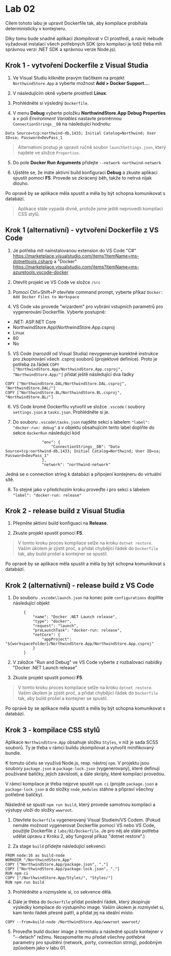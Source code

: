 # Lab 02

Cílem tohoto labu je upravit Dockerfile tak, aby kompilace probíhala deterministicky v kontejneru. 

Díky tomu bude snadné aplikaci zkompilovat v CI prostředí, a navíc nebude vyžadovat instalaci všech potřebných SDK (pro kompilaci je totiž třeba mít správnou verzi .NET SDK a správnou verze Node.js).

## Krok 1 - vytvoření Dockerfile z Visual Studia

1. Ve Visual Studiu klikněte pravým tlačítkem na projekt `NorthwindStore.App` a vyberte možnost __Add > Docker Support...__. 

2. V následujícím okně vyberte prostředí __Linux__.

3. Prohlédněte si výsledný `Dockerfile`.

4. V menu __Debug__ vyberte položku __NorthwindStore.App Debug Properties__ a v poli _Environment Variables_ nastavte proměnnou `ConnectionStrings__DB` na následující hodnotu:

```
Data Source=tcp:northwind-db,1433; Initial Catalog=Northwind; User ID=sa; Password=DevPass_1
```

> Alternativní postup je upravit ručně soubor `launchSettings.json`, který najdete ve složce `Properties`.

5. Do pole __Docker Run Arguments__ přidejte `--network northwind-network`

6. Ujistěte se, že máte aktivní build konfiguraci __Debug__ a zkuste aplikaci spustit pomocí __F5__. Provede se zkrácený běh, takže to netrvá nijak dlouho.

Po opravě by se aplikace měla spustit a měla by být schopna komunikovat s databází.

> Aplikace stále vypadá divně, protože jsme ještě neprovedli kompilaci CSS stylů.

## Krok 1 (alternativní) - vytvoření Dockerfile z VS Code

1. Je potřeba mít nainstalovanou extension do VS Code "C#" https://marketplace.visualstudio.com/items?itemName=ms-dotnettools.csharp a "Docker" https://marketplace.visualstudio.com/items?itemName=ms-azuretools.vscode-docker

2. Otevřít projekt ve VS Code ve složce `/src`

3. Pomocí Ctrl+Shift+P otevřete command prompt, vyberte příkaz `Docker: Add Docker Files to Workspace`

4. VS Code vás provede "wizardem" pro vybrání vstupních parametrů pro vygenerování Dockerfile. Vyberte postupně:
  - .NET: ASP.NET Core
  - NorthwindStore.App\NorthwindStore.App.csproj
  - Linux
  - 80
  - No

5. VS Code (narozdíl od Visual Studia) nevygeneruje korektně instrukce pro zkopírování všech .csproj souborů (projektové definice). Proto je potřeba za řádek 
`COPY ["NorthwindStore.App/NorthwindStore.App.csproj", "NorthwindStore.App/"]`
přidat ještě následující dva řádky 
```
COPY ["NorthwindStore.DAL/NorthwindStore.DAL.csproj", "NorthwindStore.DAL/"]
COPY ["NorthwindStore.BL/NorthwindStore.BL.csproj", "NorthwindStore.BL/"]
```

6. VS Code kromě Dockerfilu vytvořil ve složce `.vscode` i soubory `settings.json` a `tasks.json`. Prohlédněte si je.

7. Do souboru `.vscode\tasks.json` najděte sekci s labelem `"label": "docker-run: debug"` a v objektu obsahujícím tento label doplňte do sekce `dockerRun` následující kód
```
                "env": {
                    "ConnectionStrings__DB": "Data Source=tcp:northwind-db,1433; Initial Catalog=Northwind; User ID=sa; Password=DevPass_1"
                },
                "network": "northwind-network"
``` 
Jedná se o connection string k databázi a připojení kontejneru do virtuální sítě.

8. To stejné jako v předchozím kroku proveďte i pro sekci s labelem `"label": "docker-run: release"`

## Krok 2 - release build z Visual Studia

1. Přepněte aktivní build konfiguaci na __Release__.

2. Zkuste projekt spustit pomocí __F5__.

> V tomto kroku proces kompilace selže na kroku `dotnet restore`. Vaším úkolem je zjistit proč, a přidat chybějící řádek do `Dockerfile` tak, aby build prošel a kontejner se spustil.

Po opravě by se aplikace měla spustit a měla by být schopna komunikovat s databází.

## Krok 2 (alternativní) - release build z VS Code

1. Do souboru `.vscode\launch.json` na konec pole `configurations` doplňte následující objekt
```
        {
            "name": "Docker .NET Launch release",
            "type": "docker",
            "request": "launch",
            "preLaunchTask": "docker-run: release",
            "netCore": {
                "appProject": "${workspaceFolder}/NorthwindStore.App/NorthwindStore.App.csproj"
            }
        }
```

2. V záložce "Run and Debug" ve VS Code vyberte z rozbalovací nabídky "Docker .NET Launch release"

3. Zkuste projekt spustit pomocí __F5__.

> V tomto kroku proces kompilace selže na kroku `dotnet restore`. Vaším úkolem je zjistit proč, a přidat chybějící řádek do `Dockerfile` tak, aby build prošel a kontejner se spustil.

Po opravě by se aplikace měla spustit a měla by být schopna komunikovat s databází.

## Krok 3 - kompilace CSS stylů

Aplikace `NorthwindStore.App` obsahuje složku `Styles`, v níž je sada SCSS souborů. Ty je třeba v rámci buildu zkompilovat a vytvořit minifikovaný bundle. 

K tomuto účelu se využívá Node.js, resp. nástroj `npm`. V projektu jsou soubory `package.json` a `package-lock.json` (vygenerovaný), které definují používané balíčky, jejich závislosti, a dále skripty, které kompilaci provedou.

V rámci kompilace je třeba nejprve spustit `npm ci` (projde `package.json` a `package-lock.json` a do složky `node_modules` stáhne a připraví všechny potřebné balíčky). 

Následně se spustí `npm run build`, který provede samotnou kompilaci a výstupy uloží do složky `wwwroot`.

1. Otevřete `Dockerfile` vygenerovaný Visual Studiem/VS Codem. (Pokud nemáte možnost vygenerovat Dockerfile pomocí VS nebo VS Code, použijte Dockerfile z `labs/02/Dockerfile`. Je pro něj ale stále potřeba udělat úpravu z Kroku 2, aby fungoval příkaz "dotnet restore".)

2. Za stage `build` přidejte následující sekvenci:

```
FROM node:16 as build-node
WORKDIR "/NorthwindStore.App"
COPY ["NorthwindStore.App/package.json", "."]
COPY ["NorthwindStore.App/package-lock.json", "."]
RUN npm ci
COPY ["/NorthwindStore.App/Styles/", "Styles/"]
RUN npm run build
```

3. Prohlédněte  a rozmyslete si, co sekvence dělá.

4. Dále je třeba do `Dockerfile` přidat poslední řádek, který zkopíruje výsledky kompilace do výstupního image. Vaším úkolem je rozmyslet si, kam tento řádek přesně patří, a přidat jej na ideální místo:

```
COPY --from=build-node /NorthwindStore.App/wwwroot wwwroot/
```

5. Proveďte build docker image z terminálu a následně spusťe kontejner v "--detach" režimu. Nezapomeňte mu předat všechny potřebné parametry pro spuštění (network, porty, connection string), podobným způsobem jako v labu 01.